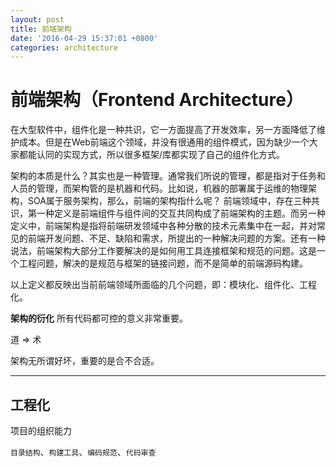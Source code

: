 ```yaml
---
layout: post
title: 前端架构
date: '2016-04-29 15:37:01 +0800'
categories: architecture
---
```


# 前端架构（Frontend Architecture）

在大型软件中，组件化是一种共识，它一方面提高了开发效率，另一方面降低了维护成本。但是在Web前端这个领域，并没有很通用的组件模式，因为缺少一个大家都能认同的实现方式，所以很多框架/库都实现了自己的组件化方式。

架构的本质是什么？其实也是一种管理。通常我们所说的管理，都是指对于任务和人员的管理，而架构管的是机器和代码。比如说，机器的部署属于运维的物理架构，SOA属于服务架构，那么，前端的架构指什么呢？ 前端领域中，存在三种共识，第一种定义是前端组件与组件间的交互共同构成了前端架构的主题。而另一种定义中，前端架构是指将前端研发领域中各种分散的技术元素集中在一起，并对常见的前端开发问题、不足、缺陷和需求，所提出的一种解决问题的方案。还有一种说法，前端架构大部分工作要解决的是如何用工具连接框架和规范的问题。这是一个工程问题，解决的是规范与框架的链接问题，而不是简单的前端源码构建。

以上定义都反映出当前前端领域所面临的几个问题，即：模块化、组件化、工程化。

**架构的衍化** 所有代码都可控的意义非常重要。

道 => 术

架构无所谓好坏，重要的是合不合适。

--------------------------------------------------------------------------------

## 工程化

项目的组织能力

`目录结构`、`构建工具`、`编码规范`、`代码审查`
